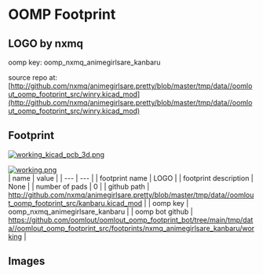 # OOMP Footprint  
## LOGO  by nxmq  
  
oomp key: oomp_nxmq_animegirlsare_kanbaru  
  
source repo at: [http://github.com/nxmq/animegirlsare.pretty/blob/master/tmp/data//oomlout_oomp_footprint_src/winry.kicad_mod](http://github.com/nxmq/animegirlsare.pretty/blob/master/tmp/data//oomlout_oomp_footprint_src/winry.kicad_mod)  
## Footprint  
  
[![working_kicad_pcb_3d.png](working_kicad_pcb_3d_600.png)](working_kicad_pcb_3d.png)  
  
[![working.png](working_600.png)](working.png)  
| name | value | 
| --- | --- | 
| footprint name | LOGO | 
| footprint description | None | 
| number of pads | 0 | 
| github path | http://github.com/nxmq/animegirlsare.pretty/blob/master/tmp/data//oomlout_oomp_footprint_src/kanbaru.kicad_mod | 
| oomp key | oomp_nxmq_animegirlsare_kanbaru | 
| oomp bot github | https://github.com/oomlout/oomlout_oomp_footprint_bot/tree/main/tmp/data//oomlout_oomp_footprint_src/footprints/nxmq_animegirlsare_kanbaru/working | 
## Images  
